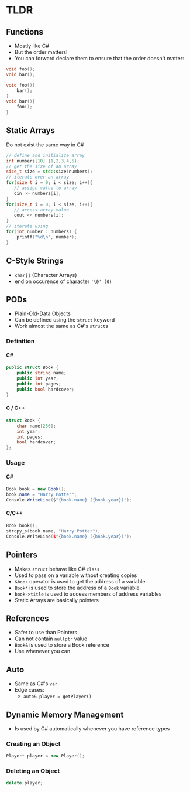 # TLDR

## Functions
- Mostly like C#
- But the order matters!
- You can forward declare them to ensure that the order doesn't matter:

```c++
void foo();
void bar();

void foo(){
    bar();
}
void bar(){
    foo();
}
```

## Static Arrays

Do not exist the same way in C#

```c++
// define and initialize array
int numbers[10] {1,2,3,4,5};
// get the size of an array
size_t size = std::size(numbers);
// iterate over an array
for(size_t i = 0; i < size; i++){
   // assign value to array
   cin >> numbers[i];
}
for(size_t i = 0; i < size; i++){
   // access array value
   cout << numbers[i];
}
// iterate using
for(int number : numbers) {
	printf("%d\n", number);
}
```

## C-Style Strings
- `char[]` (Character Arrays)
- end on occurence of character `'\0' (0)`

## PODs
- Plain-Old-Data Objects
- Can be defined using the `struct` keyword
- Work almost the same as C#'s `struct`s


### Definition

#### C#

```csharp
public struct Book {
    public string name;
	public int year;
	public int pages;
	public bool hardcover;
}
```

#### C / C++

```c++
struct Book {
	char name[256];
	int year;
	int pages;
	bool hardcover;
};
```

### Usage

#### C#

```csharp
Book book = new Book();
book.name = "Harry Potter";
Console.WriteLine($"{book.name} ({book.year})");
```

#### C/C++

```c++
Book book();
strcpy_s(book.name, "Harry Potter");
Console.WriteLine($"{book.name} ({book.year})");
```

## Pointers
- Makes `struct` behave like C# `class`
- Used to pass on a variable without creating copies
- `&book` operator is used to get the address of a variable
- `Book*` is used to store the address of a `Book` variable
- `book->title` is used to access members of address variables
- Static Arrays are basically pointers

## References
- Safer to use than Pointers
- Can not contain `nullptr` value
- `Book&` is used to store a Book reference
- Use whenever you can

## Auto
- Same as C#'s `var`
- Edge cases:
  - `auto& player = getPlayer()`

## Dynamic Memory Management
- Is used by C# automatically whenever you have reference types

### Creating an Object
```c++
Player* player = new Player();
```

### Deleting an Object
```c++
delete player;
```